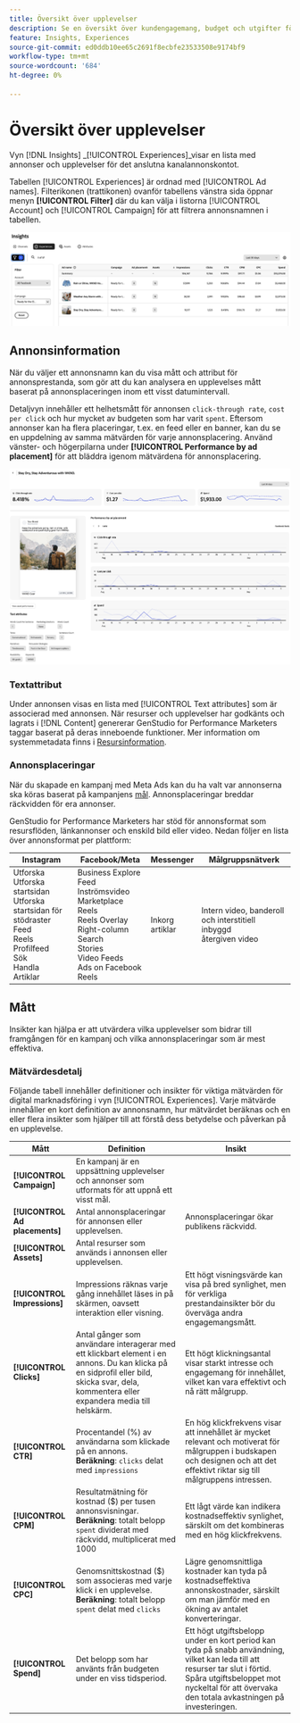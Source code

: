 ```yaml
---
title: Översikt över upplevelser
description: Se en översikt över kundengagemang, budget och utgifter för upplevelser och tillgångsprestanda i Adobe GenStudio för Performance Marketers.
feature: Insights, Experiences
source-git-commit: ed0ddb10ee65c2691f8ecbfe23533508e9174bf9
workflow-type: tm+mt
source-wordcount: '684'
ht-degree: 0%

---
```



# Översikt över upplevelser

Vyn [!DNL Insights] _[!UICONTROL Experiences]_visar en lista med annonser och upplevelser för det anslutna kanalannonskontot.

Tabellen [!UICONTROL Experiences] är ordnad med [!UICONTROL Ad names]. Filterikonen (trattikonen) ovanför tabellens vänstra sida öppnar menyn **[!UICONTROL Filter]** där du kan välja i listorna [!UICONTROL Account] och [!UICONTROL Campaign] för att filtrera annonsnamnen i tabellen.

![Upplevelsfilter och tabell](../../assets/insights-experiences-filter.png)

## Annonsinformation

När du väljer ett annonsnamn kan du visa mått och attribut för annonsprestanda, som gör att du kan analysera en upplevelses mått baserat på annonsplaceringen inom ett visst datumintervall.

Detaljvyn innehåller ett helhetsmått för annonsen `click-through rate`, `cost per click` och hur mycket av budgeten som har varit `spent`. Eftersom annonser kan ha flera placeringar, t.ex. en feed eller en banner, kan du se en uppdelning av samma mätvärden för varje annonsplacering. Använd vänster- och högerpilarna under **[!UICONTROL Performance by ad placement]** för att bläddra igenom mätvärdena för annonsplacering.

![Lägg till information med mått och annonsplaceringar](../../assets/insights-ad-details.png)

### Textattribut

Under annonsen visas en lista med [!UICONTROL Text attributes] som är associerad med annonsen. När resurser och upplevelser har godkänts och lagrats i [!DNL Content] genererar GenStudio for Performance Marketers taggar baserat på deras inneboende funktioner. Mer information om systemmetadata finns i [Resursinformation](../content/asset-details.md#system-metadata).

### Annonsplaceringar

När du skapade en kampanj med Meta Ads kan du ha valt var annonserna ska köras baserat på kampanjens [mål](channels.md#objectives). Annonsplaceringar breddar räckvidden för era annonser.

GenStudio for Performance Marketers har stöd för annonsformat som resursflöden, länkannonser och enskild bild eller video. Nedan följer en lista över annonsformat per plattform:

| Instagram | Facebook/Meta | Messenger | Målgruppsnätverk |
| --- | --- | --- | --- |
| Utforska<br>Utforska startsidan<br>Utforska startsidan för stödraster<br>Feed<br>Reels<br>Profilfeed<br>Sök<br>Handla<br>Artiklar | Business Explore<br>Feed<br>Inströmsvideo<br>Marketplace<br>Reels<br>Reels Overlay<br>Right-column<br>Search<br>Stories<br>Video Feeds<br>Ads on Facebook Reels | Inkorg<br>artiklar | Intern video, banderoll och interstitiell<br>inbyggd<br>återgiven video |

## Mått

Insikter kan hjälpa er att utvärdera vilka upplevelser som bidrar till framgången för en kampanj och vilka annonsplaceringar som är mest effektiva.

### Mätvärdesdetalj

Följande tabell innehåller definitioner och insikter för viktiga mätvärden för digital marknadsföring i vyn [!UICONTROL Experiences]. Varje mätvärde innehåller en kort definition av annonsnamn, hur mätvärdet beräknas och en eller flera insikter som hjälper till att förstå dess betydelse och påverkan på en upplevelse.

| Mått | Definition | Insikt |
| ---------------------- | ----------------------------- | -------------------------------- |
| **[!UICONTROL Campaign]** | En kampanj är en uppsättning upplevelser och annonser som utformats för att uppnå ett visst mål. | |
| **[!UICONTROL Ad placements]** | Antal annonsplaceringar för annonsen eller upplevelsen. | Annonsplaceringar ökar publikens räckvidd. |
| **[!UICONTROL Assets]** | Antal resurser som används i annonsen eller upplevelsen. | |
| **[!UICONTROL Impressions]** | Impressions räknas varje gång innehållet läses in på skärmen, oavsett interaktion eller visning. | Ett högt visningsvärde kan visa på bred synlighet, men för verkliga prestandainsikter bör du överväga andra engagemangsmått. |
| **[!UICONTROL Clicks]** | Antal gånger som användare interagerar med ett klickbart element i en annons. Du kan klicka på en sidprofil eller bild, skicka svar, dela, kommentera eller expandera media till helskärm. | Ett högt klickningsantal visar starkt intresse och engagemang för innehållet, vilket kan vara effektivt och nå rätt målgrupp. |
| **[!UICONTROL CTR]** | Procentandel (%) av användarna som klickade på en annons.<br>**Beräkning**: `clicks` delat med `impressions` | En hög klickfrekvens visar att innehållet är mycket relevant och motiverat för målgruppen i budskapen och designen och att det effektivt riktar sig till målgruppens intressen. |
| **[!UICONTROL CPM]** | Resultatmätning för kostnad ($) per tusen annonsvisningar.<br>**Beräkning**: totalt belopp `spent` dividerat med räckvidd, multiplicerat med 1000 | Ett lågt värde kan indikera kostnadseffektiv synlighet, särskilt om det kombineras med en hög klickfrekvens. |
| **[!UICONTROL CPC]** | Genomsnittskostnad ($) som associeras med varje klick i en upplevelse.<br>**Beräkning**: totalt belopp `spent` delat med `clicks` | Lägre genomsnittliga kostnader kan tyda på kostnadseffektiva annonskostnader, särskilt om man jämför med en ökning av antalet konverteringar. |
| **[!UICONTROL Spend]** | Det belopp som har använts från budgeten under en viss tidsperiod. | Ett högt utgiftsbelopp under en kort period kan tyda på snabb användning, vilket kan leda till att resurser tar slut i förtid. Spåra utgiftsbeloppet mot nyckeltal för att övervaka den totala avkastningen på investeringen. |

